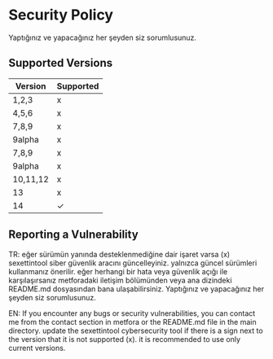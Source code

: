 # Security Policy
Yaptığınız ve yapacağınız her şeyden siz sorumlusunuz.

## Supported Versions
| Version | Supported          |
| ------- | ------------------ |
| 1,2,3   | x                  |
| 4,5,6   | x                  |
| 7,8,9   | x                  |
| 9alpha  | x                  |
| 7,8,9   | x                  |
| 9alpha  | x                  |
| 10,11,12| x                  |
| 13      | x                  |
| 14      | ✓                  |
## Reporting a Vulnerability
TR:
eğer sürümün yanında desteklenmediğine dair işaret varsa (x) sexettintool siber güvenlik aracını güncelleyiniz. yalnızca güncel sürümleri kullanmanız önerilir.
eğer herhangi bir hata veya güvenlik açığı ile karşılaşırsanız metforadaki iletişim bölümünden veya ana dizindeki README.md dosyasından bana ulaşabilirsiniz.
Yaptığınız ve yapacağınız her şeyden siz sorumlusunuz.

EN:
If you encounter any bugs or security vulnerabilities, you can contact me from the contact section in metfora or the README.md file in the main directory. update the sexettintool cybersecurity tool if there is a sign next to the version that it is not supported (x). it is recommended to use only current versions.
